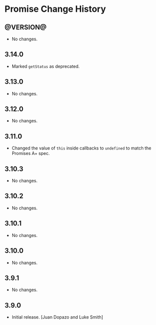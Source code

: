 Promise Change History
======================

@VERSION@
------

* No changes.

3.14.0
------

* Marked `getStatus` as deprecated.

3.13.0
------

* No changes.

3.12.0
------

* No changes.

3.11.0
------

* Changed the value of `this` inside callbacks to `undefined` to match the
  Promises A+ spec.

3.10.3
------

* No changes.

3.10.2
------

* No changes.


3.10.1
------

* No changes.

3.10.0
------

* No changes.

3.9.1
-----

* No changes.

3.9.0
-----

* Initial release. [Juan Dopazo and Luke Smith]
